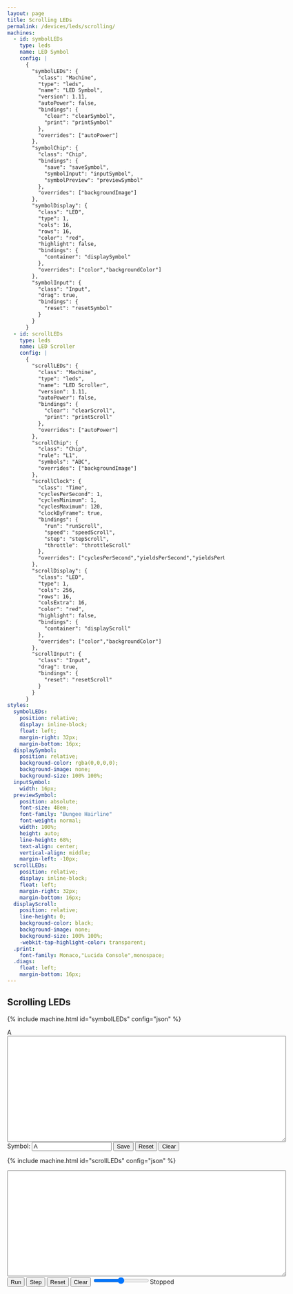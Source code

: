 ```yaml
---
layout: page
title: Scrolling LEDs
permalink: /devices/leds/scrolling/
machines:
  - id: symbolLEDs
    type: leds
    name: LED Symbol
    config: |
      {
        "symbolLEDs": {
          "class": "Machine",
          "type": "leds",
          "name": "LED Symbol",
          "version": 1.11,
          "autoPower": false,
          "bindings": {
            "clear": "clearSymbol",
            "print": "printSymbol"
          },
          "overrides": ["autoPower"]
        },
        "symbolChip": {
          "class": "Chip",
          "bindings": {
            "save": "saveSymbol",
            "symbolInput": "inputSymbol",
            "symbolPreview": "previewSymbol"
          },
          "overrides": ["backgroundImage"]
        },
        "symbolDisplay": {
          "class": "LED",
          "type": 1,
          "cols": 16,
          "rows": 16,
          "color": "red",
          "highlight": false,
          "bindings": {
            "container": "displaySymbol"
          },
          "overrides": ["color","backgroundColor"]
        },
        "symbolInput": {
          "class": "Input",
          "drag": true,
          "bindings": {
            "reset": "resetSymbol"
          }
        }
      }
  - id: scrollLEDs
    type: leds
    name: LED Scroller
    config: |
      {
        "scrollLEDs": {
          "class": "Machine",
          "type": "leds",
          "name": "LED Scroller",
          "version": 1.11,
          "autoPower": false,
          "bindings": {
            "clear": "clearScroll",
            "print": "printScroll"
          },
          "overrides": ["autoPower"]
        },
        "scrollChip": {
          "class": "Chip",
          "rule": "L1",
          "symbols": "ABC",
          "overrides": ["backgroundImage"]
        },
        "scrollClock": {
          "class": "Time",
          "cyclesPerSecond": 1,
          "cyclesMinimum": 1,
          "cyclesMaximum": 120,
          "clockByFrame": true,
          "bindings": {
            "run": "runScroll",
            "speed": "speedScroll",
            "step": "stepScroll",
            "throttle": "throttleScroll"
          },
          "overrides": ["cyclesPerSecond","yieldsPerSecond","yieldsPerUpdate","cyclesMinimum","cyclesMaximum","requestAnimationFrame"]
        },
        "scrollDisplay": {
          "class": "LED",
          "type": 1,
          "cols": 256,
          "rows": 16,
          "colsExtra": 16,
          "color": "red",
          "highlight": false,
          "bindings": {
            "container": "displayScroll"
          },
          "overrides": ["color","backgroundColor"]
        },
        "scrollInput": {
          "class": "Input",
          "drag": true,
          "bindings": {
            "reset": "resetScroll"
          }
        }
      }
styles:
  symbolLEDs:
    position: relative;
    display: inline-block;
    float: left;
    margin-right: 32px;
    margin-bottom: 16px;
  displaySymbol:
    position: relative;
    background-color: rgba(0,0,0,0);
    background-image: none;
    background-size: 100% 100%;
  inputSymbol:
    width: 16px;
  previewSymbol:
    position: absolute;
    font-size: 48em;
    font-family: "Bungee Hairline"
    font-weight: normal;
    width: 100%;
    height: auto;
    line-height: 68%;
    text-align: center;
    vertical-align: middle;
    margin-left: -10px;
  scrollLEDs:
    position: relative;
    display: inline-block;
    float: left;
    margin-right: 32px;
    margin-bottom: 16px;
  displayScroll:
    position: relative;
    line-height: 0;
    background-color: black;
    background-image: none;
    background-size: 100% 100%;
    -webkit-tap-highlight-color: transparent;
  .print:
    font-family: Monaco,"Lucida Console",monospace;
  .diags:
    float: left;
    margin-bottom: 16px;
---
```


Scrolling LEDs
--------------

{% include machine.html id="symbolLEDs" config="json" %}

<div id="symbolLEDs">
  <div id="previewSymbol">A</div>
  <div id="displaySymbol"></div>
</div>
<div class="diags">
  <div>
    <textarea id="printSymbol" class="print" cols="78" rows="16"></textarea>
  </div>
  Symbol: <input id="inputSymbol" type="text" value="A"/>
  <button id="saveSymbol">Save</button>
  <button id="resetSymbol">Reset</button>
  <button id="clearSymbol">Clear</button>
</div>

{% include machine.html id="scrollLEDs" config="json" %}

<div id="scrollLEDs">
  <div id="displayScroll"></div>
</div>
<div class="diags">
  <div>
    <textarea id="printScroll" class="print" cols="78" rows="16"></textarea>
  </div>
  <button id="runScroll">Run</button>
  <button id="stepScroll">Step</button>
  <button id="resetScroll">Reset</button>
  <button id="clearScroll">Clear</button>
  <input type="range" min="1" max="120" value="60" class="slider" id="throttleScroll"><span id="speedScroll">Stopped</span>
</div>
